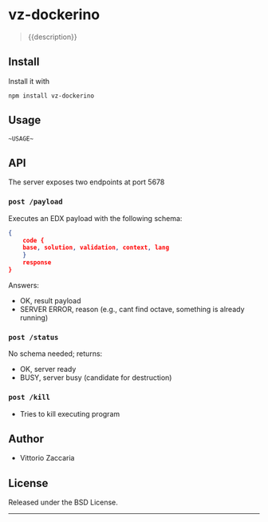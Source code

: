 # vz-dockerino
> {{description}}

## Install

Install it with

```
npm install vz-dockerino
```
## Usage

```
~USAGE~
```

## API

The server exposes two endpoints at port 5678

### `post /payload`

Executes an EDX payload with the following schema:

```json
{
    code {
    base, solution, validation, context, lang
    }
    response
}
```

Answers:

* OK, result payload
* SERVER ERROR, reason (e.g., cant find octave, something is already running)

### `post /status`

No schema needed; returns:

* OK, server ready
* BUSY, server busy (candidate for destruction)

### `post /kill`

* Tries to kill executing program


## Author

* Vittorio Zaccaria

## License
Released under the BSD License.

***
